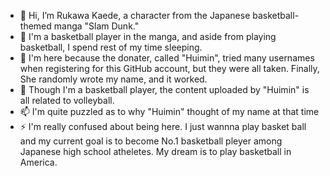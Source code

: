 - 👋 Hi, I’m Rukawa Kaede, a character from the Japanese basketball-themed manga "Slam Dunk." 
- 👀 I'm a basketball player in the manga, and aside from playing basketball, I spend rest of my time sleeping. 
- 🌱 I'm here because the donater, called "Huimin", tried many usernames when registering for this GitHub account, but they were all taken. Finally, She randomly wrote my name, and it worked. 
- 💞️ Though I'm a basketball player, the content uploaded by "Huimin" is all related to volleyball. 
- 📫 I'm quite puzzled as to why "Huimin" thought of my name at that time
- ⚡ I'm really confused about being here. I just wannna play basket ball and my current goal is to become No.1 basketball pleyer among Japanese high school atheletes. My dream is to play basketball in America.
